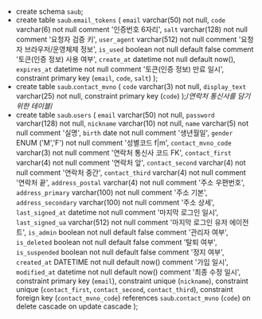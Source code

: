- create schema `saub`;
- create table `saub`.`email_tokens`
(
`email`      varchar(50)  not null,
`code`       varchar(6)   not null comment '인증번호 6자리',
`salt`       varchar(128) not null comment '요청자 검증 키',
`user_agent` varchar(512) not null comment '요청자 브라우저/운영체제 정보',
`is_used`    boolean      not null default false comment '토큰(인증 정보) 사용 여부',
`create_at`  datetime     not null default now(),
`expires_at` datetime     not null comment '토큰(인증 정보) 만료 일시',
constraint primary key (`email`, `code`, `salt`)
);
- create table `saub`.`contact_mvno`
(
`code` varchar(3) not null,
`display_text` varchar(25) not null,
constraint primary key (`code`)
);/*연락처 통신사를 담기 위한 테이블*/
- create table `saub`.`users`
(
`email`             varchar(50)    not null,
`password`          varchar(128)   not null,
`nickname`          varchar(10)    not null,
`name`              varchar(5)     not null comment '실명',
`birth`             date           not null comment '생년월일',
`gender`            ENUM ('M','F') not null comment '성별코드 f|m',
`contact_mvno_code` varchar(3)     not null comment '연락처 통신사 코드 FK',
`contact_first`     varchar(4)     not null comment '연락처 앞',
`contact_second`    varchar(4)     not null comment '연락처 중간',
`contact_third`     varchar(4)     not null comment '연락처 끝',
`address_postal`    varchar(4)     not null comment '주소 우편번호',
`address_primary`   varchar(100)   not null comment '주소 기본',
`address_secondary` varchar(100)   not null comment '주소 상세',
`last_signed_at`    datetime       not null comment '마지막 로그인 일시',
`last_signed_ua`    varchar(512)   not null comment '마지막 로그인 유저 에이전트',
`is_admin` boolean not null default false comment '관리자 여부',
`is_deleted` boolean not null default false comment '탈퇴 여부',
`is_suspended` boolean not null default false comment '정지 여부',
`created_at`        DATETIME       not null default now() comment '가입 일시',
`modified_at`       datetime       not null default now() comment '최종 수정 일시',
constraint primary key (`email`),
constraint unique (`nickname`),
constraint unique (`contact_first`, `contact_second`, `contact_third`),
constraint foreign key (`contact_mvno_code`) references `saub`.`contact_mvno` (`code`)
on delete cascade
on update cascade
);



